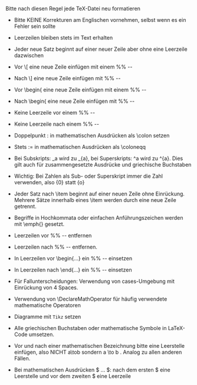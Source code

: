 Bitte nach diesen Regel jede TeX-Datei neu formatieren

- Bitte KEINE Korrekturen am Englischen vornehmen, selbst wenn es ein Fehler sein sollte

- Leerzeilen bleiben stets im Text erhalten

- Jeder neue Satz beginnt auf einer neuer Zeile aber ohne eine Leerzeile dazwischen

- Vor \\[ eine neue Zeile einfügen mit einem  %% -- 

- Nach \\] eine neue Zeile einfügen mit %% -- 

- Vor \\begin{ eine neue Zeile einfügen mit einem  %% -- 

- Nach \\begin{ eine neue Zeile einfügen mit %% -- 

- Keine Leerzeile vor einem %% --

- Keine Leerzeile nach einem %% --

- Doppelpunkt : in mathematischen Ausdrücken als \\colon setzen 

- Stets := in mathematischen Ausdrücken als \\coloneqq

- Bei Subskripts: \_a wird zu \_{a}, bei Superskripts: ^a wird zu ^{a}. Dies gilt auch für zusammengesetzte Ausdrücke und griechische Buchstaben

- Wichtig: Bei Zahlen als Sub- oder Superskript immer die Zahl verwenden, also {0} statt {o}

- Jeder Satz nach \\item beginnt auf einer neuen Zeile ohne Einrückung. Mehrere Sätze innerhalb eines \\item werden durch eine neue Zeile getrennt.

- Begriffe in Hochkommata oder einfachen Anführungszeichen werden mit \\emph{} gesetzt.

- Leerzeilen vor %% -- entfernen

- Leerzeilen nach %% -- entfernen. 

- In Leerzeilen vor \\begin{...} ein %% -- einsetzen

- In Leerzeilen nach \\end{...} ein %% -- einsetzen

- Für Fallunterscheidungen: Verwendung von cases-Umgebung mit Einrückung von 4 Spaces.

- Verwendung von \DeclareMathOperator für häufig verwendete mathematische Operatoren

- Diagramme mit `Tikz` setzen

- Alle griechischen Buchstaben oder mathematische Symbole in LaTeX-Code umsetzen.

- Vor und nach einer mathematischen Bezeichnung bitte eine Leerstelle einfügen, also NICHT a\\tob sondern a \\to b . Analog zu allen anderen Fällen. 

- Bei mathematischen Ausdrücken $ ... $: nach dem ersten $ eine Leerstelle und vor dem zweiten $ eine Leerzeile
